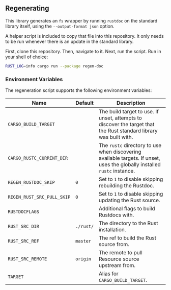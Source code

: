 ## Regenerating

This library generates an `fs` wrapper by running `rustdoc` on the standard library itself, using the `--output-format json` option.

A helper script is included to copy that file into this repository. It only needs to be run whenever there is an update in the standard library.

First, clone this repository. Then, navigate to it. Next, run the script. Run in your shell of choice:

```bash
RUST_LOG=info cargo run --package regen-doc
```

### Environment Variables

The regeneration script supports the following environment variables:

Name                       | Default   | Description
---------------------------|-----------|------------
`CARGO_BUILD_TARGET`       |           | The build target to use. If unset, attempts to discover the target that the Rust standard library was built with.
`CARGO_RUSTC_CURRENT_DIR`  |           | The `rustc` directory to use when discovering available targets. If unset, uses the globally installed `rustc` instance.
`REGEN_RUSTDOC_SKIP`       | `0`       | Set to `1` to disable skipping rebuilding the Rustdoc.
`REGEN_RUST_SRC_PULL_SKIP` | `0`       | Set to `1` to disable skipping updating the Rust source.
`RUSTDOCFLAGS`             |           | Additional flags to build Rustdocs with.
`RUST_SRC_DIR`             | `./rust/` | The directory to the Rust installation.
`RUST_SRC_REF`             | `master`  | The ref to build the Rust source from.
`RUST_SRC_REMOTE`          | `origin`  | The remote to pull Resource source upstream from.
`TARGET`                   |           | Alias for `CARGO_BUILD_TARGET`.
